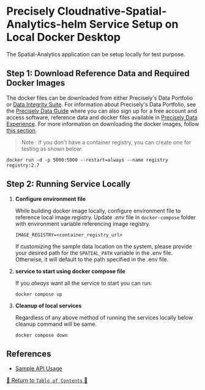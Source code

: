 # Precisely Cloudnative-Spatial-Analytics-helm Service Setup on Local Docker Desktop

The Spatial-Analytics application can be setup locally for test purpose.

## Step 1: Download Reference Data and Required Docker Images

The docker files can be downloaded from either Precisely's Data Portfolio or [Data Integrity Suite](https://cloud.precisely.com/). For information about Precisely's Data Portfolio,
see the [Precisely Data Guide](https://dataguide.precisely.com/) where you can also sign up for a free account and
access software, reference data and docker files available in [Precisely Data Experience](https://data.precisely.com/).
For more information on downloading the docker images, follow [this section](../README.md#3-download-spatial-analytics-images).
> Note : If you don't have a container registry, you can create one for testing as shown below:
   ```
   docker run -d -p 5000:5000 --restart=always --name registry registry:2.7
   ```

## Step 2: Running Service Locally

1. **Configure environment file**

   While building docker image locally, configure environment file to reference local image registry. Update _.env_ file in
      `docker-compose` folder with environment variable referencing image registry.
   ```properties
   IMAGE_REGISTRY=<container_registry_url>
   ```

   If customizing the sample data location on the system, please provide your desired path for the `SPATIAL_PATH` variable in the .env file. Otherwise, it will default to the path specified in the .env file.

2. **service to start using docker compose file**

   If you *always* want all the service to start you can run:
   ```
   docker compose up
   ```
3. **Cleanup of local services**

   Regardless of any above method of running the services locally below cleanup command will be same.

   ```shell
   docker compose down
   ```

## References

- [Sample API Usage](../charts/spatial-cloud-native/README.md)

[🔗 Return to `Table of Contents` 🔗](../README.md##)